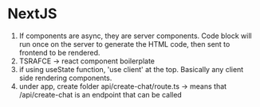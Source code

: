 # NextJS

1. If components are async, they are server components. Code block will run once on the server to generate the HTML code, then sent to frontend to be rendered.
2. TSRAFCE -> react component boilerplate
3. if using useState function, 'use client' at the top. Basically any client side rendering components.
4. under app, create folder api/create-chat/route.ts -> means that /api/create-chat is an endpoint that can be called